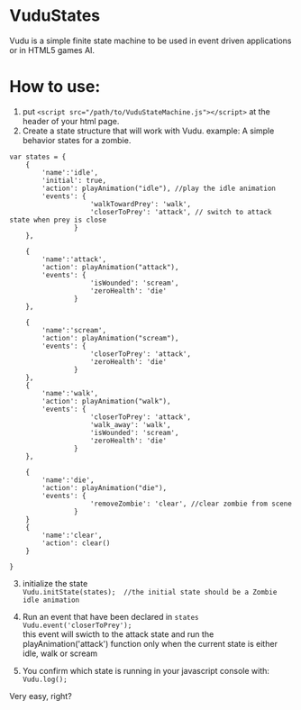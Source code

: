 VuduStates
==========

Vudu is a simple finite state machine to be used in event driven applications or in HTML5 games AI. 


How to use:
============

1. put 
``<script src="/path/to/VuduStateMachine.js"></script>`` at the header of your html page.
2. Create a state structure that will work with Vudu. 
    example: A simple behavior states for a zombie. 
```
var states = {
    {
        'name':'idle',
        'initial': true,
        'action': playAnimation("idle"), //play the idle animation
        'events': {
                    'walkTowardPrey': 'walk',
                    'closerToPrey': 'attack', // switch to attack state when prey is close
                }
    },
        
    {
        'name':'attack',
        'action': playAnimation("attack"),
        'events': {
                    'isWounded': 'scream',
                    'zeroHealth': 'die'
                }
    },
    
    {
        'name':'scream',
        'action': playAnimation("scream"),
        'events': {
                    'closerToPrey': 'attack',
                    'zeroHealth': 'die'
                }
    },
    {
        'name':'walk',
        'action': playAnimation("walk"),
        'events': {
                    'closerToPrey': 'attack',
                    'walk_away': 'walk',
                    'isWounded': 'scream',
                    'zeroHealth': 'die'
                }
    },
    
    {
        'name':'die',
        'action': playAnimation("die"),
        'events': {
                    'removeZombie': 'clear', //clear zombie from scene
                }
    }
    {
        'name':'clear',
        'action': clear()
    }
    
}
```
3. initialize the state <br />
``Vudu.initState(states);  //the initial state should be a Zombie idle animation``

4. Run an event that have been declared in ``states`` <br/>
    ``Vudu.event('closerToPrey');`` <br />
this event will swicth to the attack state and run the playAnimation('attack') function only when the current state is either idle, walk or scream

5. You confirm which state is running in your javascript console with: <br />
``Vudu.log();``

Very easy, right?
